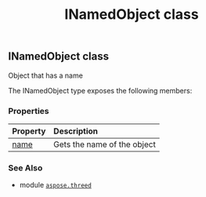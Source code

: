 ﻿---
title: INamedObject class
second_title: Aspose.3D for Python via .NET API References
description: 
type: docs
weight: 120
url: /python-net/aspose.threed/inamedobject/
is_root: false
---

## INamedObject class

Object that has a name



The INamedObject type exposes the following members:

### Properties
| Property | Description |
| :- | :- |
| [name](/3d/python-net/aspose.threed/inamedobject/name) | Gets the name of the object |



### See Also
* module [`aspose.threed`](..)
